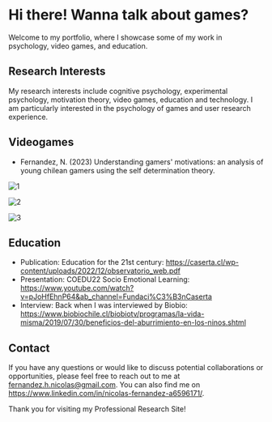 # Hi there! Wanna talk about games?

Welcome to my portfolio, where I showcase some of my work in psychology, video games, and education.

## Research Interests

My research interests include cognitive psychology, experimental psychology, motivation theory, video games, education and technology.  I am particularly interested in the psychology of games and user research experience.

## Videogames

- Fernandez, N. (2023) Understanding gamers' motivations: an analysis of young chilean gamers using the self determination theory.

![1](https://user-images.githubusercontent.com/130244104/230736844-c7030214-1197-43a5-824e-ef6e5e9c2c0a.jpg)

![2](https://user-images.githubusercontent.com/130244104/230736845-9f85ea26-953b-46f3-b0a9-4093402e9591.jpg)

![3](https://user-images.githubusercontent.com/130244104/230736846-b3a3f72f-2df9-4d64-b273-931519e49671.jpg)

## Education

- Publication: Education for the 21st century: https://caserta.cl/wp-content/uploads/2022/12/observatorio_web.pdf
- Presentation: COEDU22 Socio Emotional Learning: https://www.youtube.com/watch?v=pJoHfEhnP64&ab_channel=Fundaci%C3%B3nCaserta
- Interview: Back when I was interviewed by Biobio: https://www.biobiochile.cl/biobiotv/programas/la-vida-misma/2019/07/30/beneficios-del-aburrimiento-en-los-ninos.shtml

## Contact

If you have any questions or would like to discuss potential collaborations or opportunities, please feel free to reach out to me at fernandez.h.nicolas@gmail.com. You can also find me on https://www.linkedin.com/in/nicolas-fernandez-a6596171/.

Thank you for visiting my Professional Research Site!
